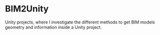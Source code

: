 # BIM2Unity
Unity projects, where I investigate the different methods to get BIM models geometry and information inside a Unity project.
